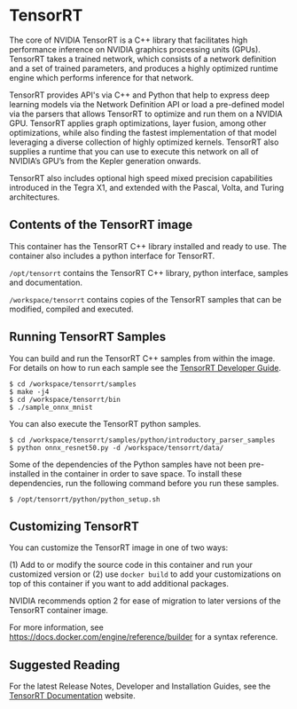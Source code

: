 # TensorRT

The core of NVIDIA TensorRT is a C++ library that facilitates high performance
inference on NVIDIA graphics processing units (GPUs). TensorRT takes a trained
network, which consists of a network definition and a set of trained
parameters, and produces a highly optimized runtime engine which performs
inference for that network.

TensorRT provides API's via C++ and Python that help to express deep learning
models via the Network Definition API or load a pre-defined model via the
parsers that allows TensorRT to optimize and run them on a NVIDIA GPU.
TensorRT applies graph optimizations, layer fusion, among other optimizations,
while also finding the fastest implementation of that model leveraging a
diverse collection of highly optimized kernels. TensorRT also supplies a
runtime that you can use to execute this network on all of NVIDIA’s GPU’s from
the Kepler generation onwards.

TensorRT also includes optional high speed mixed precision capabilities
introduced in the Tegra X1, and extended with the Pascal, Volta, and Turing
architectures.

## Contents of the TensorRT image

This container has the TensorRT C++ library installed and ready to
use. The container also includes a python interface for TensorRT.

`/opt/tensorrt` contains the TensorRT C++ library, python interface,
samples and documentation.

`/workspace/tensorrt` contains copies of the TensorRT samples that can
be modified, compiled and executed.

## Running TensorRT Samples

You can build and run the TensorRT C++ samples from within the
image. For details on how to run each sample see the [TensorRT Developer
Guide](https://docs.nvidia.com/deeplearning/sdk/tensorrt-developer-guide/index.html).

```
$ cd /workspace/tensorrt/samples
$ make -j4
$ cd /workspace/tensorrt/bin
$ ./sample_onnx_mnist
```

You can also execute the TensorRT python samples.

```
$ cd /workspace/tensorrt/samples/python/introductory_parser_samples
$ python onnx_resnet50.py -d /workspace/tensorrt/data/
```

Some of the dependencies of the Python samples have not been pre-installed
in the container in order to save space. To install these dependencies, run
the following command before you run these samples.

```
$ /opt/tensorrt/python/python_setup.sh
```

## Customizing TensorRT

You can customize the TensorRT image in one of two ways:

(1) Add to or modify the source code in this container and run your
customized version or (2) use `docker build` to add your
customizations on top of this container if you want to add additional
packages.

NVIDIA recommends option 2 for ease of migration to later versions of the
TensorRT container image.

For more information, see https://docs.docker.com/engine/reference/builder for
a syntax reference.

## Suggested Reading

For the latest Release Notes, Developer and Installation Guides, see
the [TensorRT Documentation](http://docs.nvidia.com/deeplearning/dgx/tensorrt-release-notes/index.html) website.
